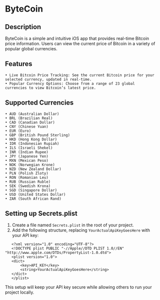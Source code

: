 # ByteCoin

## Description

ByteCoin is a simple and intuitive iOS app that provides real-time Bitcoin price information. Users can view the current price of Bitcoin in a variety of popular global currencies.

## Features

	• Live Bitcoin Price Tracking: See the current Bitcoin price for your selected currency, updated in real-time.
	• Popular Currency Options: Choose from a range of 23 global currencies to view Bitcoin’s latest price.

## Supported Currencies

	• AUD (Australian Dollar)
	• BRL (Brazilian Real)
	• CAD (Canadian Dollar)
	• CNY (Chinese Yuan)
	• EUR (Euro)
	• GBP (British Pound Sterling)
	• HKD (Hong Kong Dollar)
	• IDR (Indonesian Rupiah)
	• ILS (Israeli Shekel)
	• INR (Indian Rupee)
	• JPY (Japanese Yen)
	• MXN (Mexican Peso)
	• NOK (Norwegian Krone)
	• NZD (New Zealand Dollar)
	• PLN (Polish Zloty)
	• RON (Romanian Leu)
	• RUB (Russian Ruble)
	• SEK (Swedish Krona)
	• SGD (Singapore Dollar)
	• USD (United States Dollar)
	• ZAR (South African Rand)

## Setting up Secrets.plist

1. Create a file named `Secrets.plist` in the root of your project.
2. Add the following structure, replacing `YourActualApiKeyGoesHere` with your API key:
```
   <?xml version="1.0" encoding="UTF-8"?>
   <!DOCTYPE plist PUBLIC "-//Apple//DTD PLIST 1.0//EN" "http://www.apple.com/DTDs/PropertyList-1.0.dtd">
   <plist version="1.0">
   <dict>
       <key>API_KEY</key>
       <string>YourActualApiKeyGoesHere</string>
   </dict>
   </plist>
```
This setup will keep your API key secure while allowing others to run your project locally.
